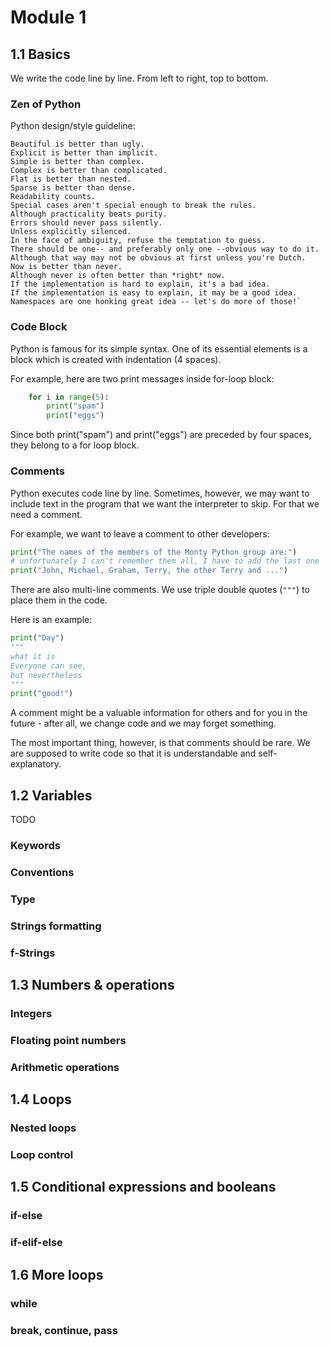 # Module 1

## 1.1 Basics
We write the code line by line. From left to right, top to bottom.

### Zen of Python
Python design/style guideline:

    Beautiful is better than ugly.
    Explicit is better than implicit.
    Simple is better than complex.
    Complex is better than complicated.
    Flat is better than nested.
    Sparse is better than dense.
    Readability counts.
    Special cases aren't special enough to break the rules.
    Although practicality beats purity.
    Errors should never pass silently.
    Unless explicitly silenced.
    In the face of ambiguity, refuse the temptation to guess.
    There should be one-- and preferably only one --obvious way to do it.
    Although that way may not be obvious at first unless you're Dutch.
    Now is better than never.
    Although never is often better than *right* now.
    If the implementation is hard to explain, it's a bad idea.
    If the implementation is easy to explain, it may be a good idea.
    Namespaces are one honking great idea -- let's do more of those!`

### Code Block
Python is famous for its simple syntax. One of its essential elements is a block which is created with indentation (4 spaces).

For example, here are two print messages inside for-loop block:
```python
    for i in range(5):
        print("spam")
        print("eggs")
```

Since both print("spam") and print("eggs") are preceded by four spaces, they belong to a for loop block.

### Comments
Python executes code line by line. Sometimes, however, we may want to include text in the program that we want the interpreter to skip. For that we need a comment. 

For example, we want to leave a comment to other developers:
```python
print("The names of the members of the Monty Python group are:")
# unfortunately I can't remember them all, I have to add the last one
print("John, Michael, Graham, Terry, the other Terry and ...")
```

There are also multi-line comments. We use triple double quotes (`"""`) to place them in the code. 

Here is an example:
```python
print("Day")
"""
what it is
Everyone can see,
but nevertheless
"""
print("good!")
```

A comment might be a valuable information for others and for you in the future - after all, we change code and we may forget something. 

The most important thing, however, is that comments should be rare. We are supposed to write code so that it is understandable and self-explanatory.


## 1.2 Variables
TODO

### Keywords 

### Conventions

### Type

### Strings formatting

### f-Strings

## 1.3 Numbers & operations

### Integers

### Floating point numbers

### Arithmetic operations

## 1.4 Loops

### Nested loops

### Loop control

## 1.5 Conditional expressions and booleans

### if-else

### if-elif-else

## 1.6 More loops

### while

### break, continue, pass